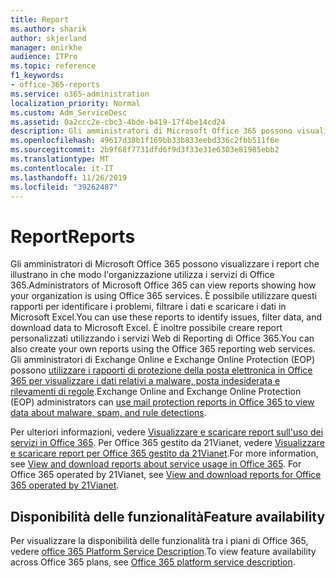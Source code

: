 ```yaml
---
title: Report
ms.author: sharik
author: skjerland
manager: mnirkhe
audience: ITPro
ms.topic: reference
f1_keywords:
- office-365-reports
ms.service: o365-administration
localization_priority: Normal
ms.custom: Adm_ServiceDesc
ms.assetid: 0a2ccc2e-cbc3-4bde-b419-17f4be14cd24
description: Gli amministratori di Microsoft Office 365 possono visualizzare i report che illustrano in che modo l'organizzazione utilizza i servizi di Office 365. È possibile utilizzare questi rapporti per identificare i problemi, filtrare i dati e scaricare i dati in Microsoft Excel. È inoltre possibile creare report personalizzati utilizzando i servizi Web di Reporting di Office 365. Gli amministratori di Exchange Online e Exchange Online Protection (EOP) possono utilizzare i rapporti di protezione della posta elettronica in Office 365 per visualizzare i dati relativi a malware, posta indesiderata e rilevamenti di regole.
ms.openlocfilehash: 49617d38b1f169bb33b833eebd336c2fbb511f6e
ms.sourcegitcommit: 2b9f68f7731dfd6f9d3f33e31e6303e81985ebb2
ms.translationtype: MT
ms.contentlocale: it-IT
ms.lasthandoff: 11/26/2019
ms.locfileid: "39262487"
---
```

# <a name="reports"></a><span data-ttu-id="70cfe-106">Report</span><span class="sxs-lookup"><span data-stu-id="70cfe-106">Reports</span></span>

<span data-ttu-id="70cfe-107">Gli amministratori di Microsoft Office 365 possono visualizzare i report che illustrano in che modo l'organizzazione utilizza i servizi di Office 365.</span><span class="sxs-lookup"><span data-stu-id="70cfe-107">Administrators of Microsoft Office 365 can view reports showing how your organization is using Office 365 services.</span></span> <span data-ttu-id="70cfe-108">È possibile utilizzare questi rapporti per identificare i problemi, filtrare i dati e scaricare i dati in Microsoft Excel.</span><span class="sxs-lookup"><span data-stu-id="70cfe-108">You can use these reports to identify issues, filter data, and download data to Microsoft Excel.</span></span> <span data-ttu-id="70cfe-109">È inoltre possibile creare report personalizzati utilizzando i servizi Web di Reporting di Office 365.</span><span class="sxs-lookup"><span data-stu-id="70cfe-109">You can also create your own reports using the Office 365 reporting web services.</span></span> <span data-ttu-id="70cfe-110">Gli amministratori di Exchange Online e Exchange Online Protection (EOP) possono [utilizzare i rapporti di protezione della posta elettronica in Office 365 per visualizzare i dati relativi a malware, posta indesiderata e rilevamenti di regole](https://go.microsoft.com/fwlink/p/?LinkId=401102).</span><span class="sxs-lookup"><span data-stu-id="70cfe-110">Exchange Online and Exchange Online Protection (EOP) administrators can [use mail protection reports in Office 365 to view data about malware, spam, and rule detections](https://go.microsoft.com/fwlink/p/?LinkId=401102).</span></span>
  
<span data-ttu-id="70cfe-p103">Per ulteriori informazioni, vedere [Visualizzare e scaricare report sull'uso dei servizi in Office 365](https://go.microsoft.com/fwlink/p/?LinkID=270182). Per Office 365 gestito da 21Vianet, vedere [Visualizzare e scaricare report per Office 365 gestito da 21Vianet](https://go.microsoft.com/fwlink/?LinkID=733348&amp;clcid=0x409).</span><span class="sxs-lookup"><span data-stu-id="70cfe-p103">For more information, see [View and download reports about service usage in Office 365](https://go.microsoft.com/fwlink/p/?LinkID=270182). For Office 365 operated by 21Vianet, see [View and download reports for Office 365 operated by 21Vianet](https://go.microsoft.com/fwlink/?LinkID=733348&amp;clcid=0x409).</span></span>
  
## <a name="feature-availability"></a><span data-ttu-id="70cfe-113">Disponibilità delle funzionalità</span><span class="sxs-lookup"><span data-stu-id="70cfe-113">Feature availability</span></span>

<span data-ttu-id="70cfe-114">Per visualizzare la disponibilità delle funzionalità tra i piani di Office 365, vedere [office 365 Platform Service Description](office-365-platform-service-description.md).</span><span class="sxs-lookup"><span data-stu-id="70cfe-114">To view feature availability across Office 365 plans, see [Office 365 platform service description](office-365-platform-service-description.md).</span></span>
  


